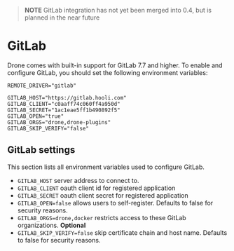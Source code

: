 > **NOTE** GitLab integration has not yet been merged into 0.4, but is planned in the near future

# GitLab

Drone comes with built-in support for GitLab 7.7 and higher. To enable and configure GitLab, you should set the following environment variables:

```
REMOTE_DRIVER="gitlab"

GITLAB_HOST="https://gitlab.hooli.com"
GITLAB_CLIENT="c0aaff74c060ff4a950d"
GITLAB_SECRET="1ac1eae5ff1b490892f5"
GITLAB_OPEN="true"
GITLAB_ORGS="drone,drone-plugins"
GITLAB_SKIP_VERIFY="false"
```

## GitLab settings

This section lists all environment variables used to configure GitLab.

* `GITLAB_HOST` server address to connect to.
* `GITLAB_CLIENT` oauth client id for registered application
* `GITLAB_SECRET` oauth client secret for registered application
* `GITLAB_OPEN=false` allows users to self-register. Defaults to false for security reasons.
* `GITLAB_ORGS=drone,docker` restricts access to these GitLab organizations. **Optional**
* `GITLAB_SKIP_VERIFY=false` skip certificate chain and host name. Defaults to false for security reasons.

